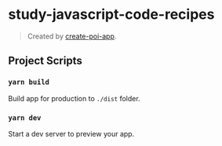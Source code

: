 # study-javascript-code-recipes

> Created by [create-poi-app](https://poi.js.org).

## Project Scripts

### `yarn build`

Build app for production to `./dist` folder.

### `yarn dev`

Start a dev server to preview your app.


